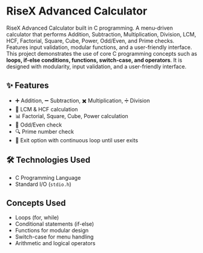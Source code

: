 # RiseX Advanced Calculator
RiseX Advanced Calculator built in C programming. A menu-driven calculator that performs Addition, Subtraction, Multiplication, Division, LCM, HCF, Factorial, Square, Cube, Power, Odd/Even, and Prime checks. Features input validation, modular functions, and a user-friendly interface. This project demonstrates the use of core C programming concepts such as **loops, if-else conditions, functions, switch-case, and operators**. It is designed with modularity, input validation, and a user-friendly interface.

## ✨ Features
- ➕ Addition, ➖ Subtraction, ✖️ Multiplication, ➗ Division  
- 📌 LCM & HCF calculation  
- 📊 Factorial, Square, Cube, Power calculation  
- 🔢 Odd/Even check  
- 🔍 Prime number check  
- 🚪 Exit option with continuous loop until user exits  


## 🛠️ Technologies Used
- C Programming Language  
- Standard I/O (`stdio.h`)

## Concepts Used
- Loops (for, while)  
- Conditional statements (if-else)  
- Functions for modular design  
- Switch-case for menu handling  
- Arithmetic and logical operators  
